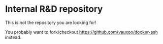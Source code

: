 Internal R&D repository
=======================
 
This is not the repository you are looking for!
 
You probably want to fork/checkout https://github.com/vauxoo/docker-ssh instead.
